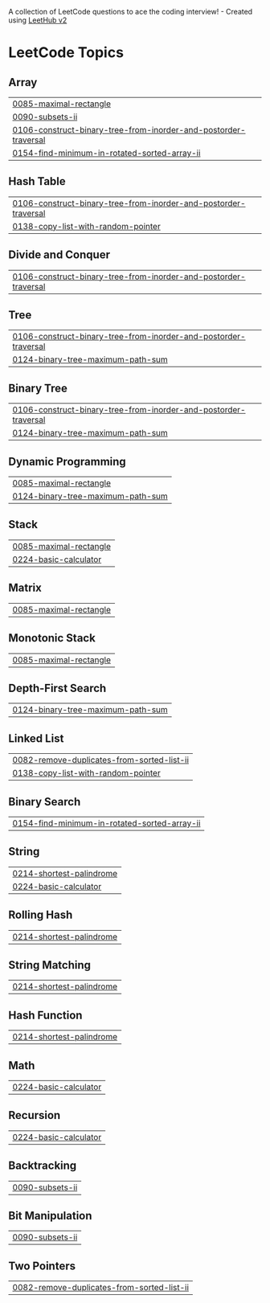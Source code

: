 A collection of LeetCode questions to ace the coding interview! - Created using [LeetHub v2](https://github.com/arunbhardwaj/LeetHub-2.0)
<!---LeetCode Topics Start-->
# LeetCode Topics
## Array
|  |
| ------- |
| [0085-maximal-rectangle](https://github.com/kaviarasu758/Problem-solving/tree/master/0085-maximal-rectangle) |
| [0090-subsets-ii](https://github.com/kaviarasu758/Problem-solving/tree/master/0090-subsets-ii) |
| [0106-construct-binary-tree-from-inorder-and-postorder-traversal](https://github.com/kaviarasu758/Problem-solving/tree/master/0106-construct-binary-tree-from-inorder-and-postorder-traversal) |
| [0154-find-minimum-in-rotated-sorted-array-ii](https://github.com/kaviarasu758/Problem-solving/tree/master/0154-find-minimum-in-rotated-sorted-array-ii) |
## Hash Table
|  |
| ------- |
| [0106-construct-binary-tree-from-inorder-and-postorder-traversal](https://github.com/kaviarasu758/Problem-solving/tree/master/0106-construct-binary-tree-from-inorder-and-postorder-traversal) |
| [0138-copy-list-with-random-pointer](https://github.com/kaviarasu758/Problem-solving/tree/master/0138-copy-list-with-random-pointer) |
## Divide and Conquer
|  |
| ------- |
| [0106-construct-binary-tree-from-inorder-and-postorder-traversal](https://github.com/kaviarasu758/Problem-solving/tree/master/0106-construct-binary-tree-from-inorder-and-postorder-traversal) |
## Tree
|  |
| ------- |
| [0106-construct-binary-tree-from-inorder-and-postorder-traversal](https://github.com/kaviarasu758/Problem-solving/tree/master/0106-construct-binary-tree-from-inorder-and-postorder-traversal) |
| [0124-binary-tree-maximum-path-sum](https://github.com/kaviarasu758/Problem-solving/tree/master/0124-binary-tree-maximum-path-sum) |
## Binary Tree
|  |
| ------- |
| [0106-construct-binary-tree-from-inorder-and-postorder-traversal](https://github.com/kaviarasu758/Problem-solving/tree/master/0106-construct-binary-tree-from-inorder-and-postorder-traversal) |
| [0124-binary-tree-maximum-path-sum](https://github.com/kaviarasu758/Problem-solving/tree/master/0124-binary-tree-maximum-path-sum) |
## Dynamic Programming
|  |
| ------- |
| [0085-maximal-rectangle](https://github.com/kaviarasu758/Problem-solving/tree/master/0085-maximal-rectangle) |
| [0124-binary-tree-maximum-path-sum](https://github.com/kaviarasu758/Problem-solving/tree/master/0124-binary-tree-maximum-path-sum) |
## Stack
|  |
| ------- |
| [0085-maximal-rectangle](https://github.com/kaviarasu758/Problem-solving/tree/master/0085-maximal-rectangle) |
| [0224-basic-calculator](https://github.com/kaviarasu758/Problem-solving/tree/master/0224-basic-calculator) |
## Matrix
|  |
| ------- |
| [0085-maximal-rectangle](https://github.com/kaviarasu758/Problem-solving/tree/master/0085-maximal-rectangle) |
## Monotonic Stack
|  |
| ------- |
| [0085-maximal-rectangle](https://github.com/kaviarasu758/Problem-solving/tree/master/0085-maximal-rectangle) |
## Depth-First Search
|  |
| ------- |
| [0124-binary-tree-maximum-path-sum](https://github.com/kaviarasu758/Problem-solving/tree/master/0124-binary-tree-maximum-path-sum) |
## Linked List
|  |
| ------- |
| [0082-remove-duplicates-from-sorted-list-ii](https://github.com/kaviarasu758/Problem-solving/tree/master/0082-remove-duplicates-from-sorted-list-ii) |
| [0138-copy-list-with-random-pointer](https://github.com/kaviarasu758/Problem-solving/tree/master/0138-copy-list-with-random-pointer) |
## Binary Search
|  |
| ------- |
| [0154-find-minimum-in-rotated-sorted-array-ii](https://github.com/kaviarasu758/Problem-solving/tree/master/0154-find-minimum-in-rotated-sorted-array-ii) |
## String
|  |
| ------- |
| [0214-shortest-palindrome](https://github.com/kaviarasu758/Problem-solving/tree/master/0214-shortest-palindrome) |
| [0224-basic-calculator](https://github.com/kaviarasu758/Problem-solving/tree/master/0224-basic-calculator) |
## Rolling Hash
|  |
| ------- |
| [0214-shortest-palindrome](https://github.com/kaviarasu758/Problem-solving/tree/master/0214-shortest-palindrome) |
## String Matching
|  |
| ------- |
| [0214-shortest-palindrome](https://github.com/kaviarasu758/Problem-solving/tree/master/0214-shortest-palindrome) |
## Hash Function
|  |
| ------- |
| [0214-shortest-palindrome](https://github.com/kaviarasu758/Problem-solving/tree/master/0214-shortest-palindrome) |
## Math
|  |
| ------- |
| [0224-basic-calculator](https://github.com/kaviarasu758/Problem-solving/tree/master/0224-basic-calculator) |
## Recursion
|  |
| ------- |
| [0224-basic-calculator](https://github.com/kaviarasu758/Problem-solving/tree/master/0224-basic-calculator) |
## Backtracking
|  |
| ------- |
| [0090-subsets-ii](https://github.com/kaviarasu758/Problem-solving/tree/master/0090-subsets-ii) |
## Bit Manipulation
|  |
| ------- |
| [0090-subsets-ii](https://github.com/kaviarasu758/Problem-solving/tree/master/0090-subsets-ii) |
## Two Pointers
|  |
| ------- |
| [0082-remove-duplicates-from-sorted-list-ii](https://github.com/kaviarasu758/Problem-solving/tree/master/0082-remove-duplicates-from-sorted-list-ii) |
<!---LeetCode Topics End-->